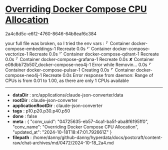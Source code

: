 # [Overriding Docker Compose CPU Allocation](https://claude.ai/chat/04725635-eb57-4ca1-ba5f-aba8f6195ff0)

2a4c8d5c-e6f2-4760-8646-64b8eaf6c384

your full file was broken, so I tried the env vars :
⠋ Container docker-compose-embeddings-1          Recreate                                                               0.0s 
 ⠋ Container docker-compose-vectorize-1           Recreate                                                               0.0s 
 ⠋ Container docker-compose-qdrant-1              Recreate                                                               0.0s 
 ⠋ Container docker-compose-grafana-1             Recreate                                                               0.0s 
 ✘ Container e08dbb72b507_docker-compose-neo4j-1  Error while Removin...                                                 0.0s 
 ⠋ Container docker-compose-pulsar-1              Creating                                                               0.0s 
 ⠋ Container docker-compose-neo4j-1               Recreate                                                               0.0s 
Error response from daemon: Range of CPUs is from 0.01 to 1.00, as there are only 1 CPUs available

---

* **dataDir** : src/applications/claude-json-converter/data
* **rootDir** : claude-json-converter
* **applicationRootDir** : claude-json-converter
* **tags** : p10.p20.p30.p40.p50
* **done** : false
* **meta** : {
  "conv_uuid": "04725635-eb57-4ca1-ba5f-aba8f6195ff0",
  "conv_name": "Overriding Docker Compose CPU Allocation",
  "updated_at": "2024-10-18T18:47:01.792661Z"
}
* **filepath** : /home/danny/github-danny/hyperdata/docs/postcraft/content-raw/chat-archives/md/0472/2024-10-18_2a4.md